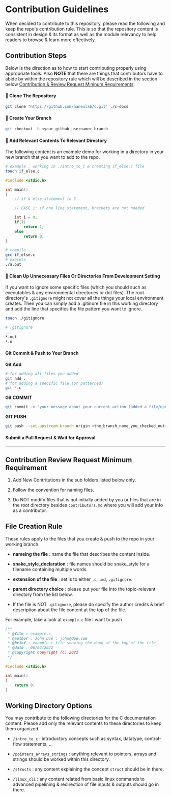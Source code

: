 # Contribution Guidelines

When decided to contribute to this repository, please read the following and keep the repo's contribution rule. This is so that the repository content is consistent in design & its format as well as the module relevancy to help readers to browse & learn more effectively.

## Contribution Steps

Below is the direction as to how to start contributing properly using appropriate tools. Also **NOTE** that there are things that contributors have to abide by within the repository rule which will be described in the section below [Contribution & Review Request Mininum Requirements](#contribution-review-request-minimum-requirement).

#### 🚀 Clone The Repository

```bash
git clone "https://github.com/haneulab/c.git" ./c-docs
```

#### 🚀 Create Your Branch

```bash
git checkout -b <your_github_username>-branch
```

#### 🚀 Add Relevant Contents To Relevant Directory

The following content is an example demo for working in a directory in your new branch that you want to add to the repo.

```bash
# example : working in ./intro_to_c & creating if_else.c file
touch if_else.c
```

```c
#include <stdio.h>

int main()
{
    // if & else statement in C

    // CASE 1: if one line statement, brackets are not needed

    int i = 0;
    if(1)
        return 1;
    else
        return 0;
}
```

```bash
# compile
gcc if_else.c
# execute
./a.out
```

#### 🚀 Clean Up Unnecessary Files Or Directories From Development Setting

If you want to ignore some specific files (which you should such as executables & any environmental directories or dot files). The root directory's `.gitignore` might not cover all the things your local environment creates. Then you can simply add a .gitinore file in this working directory and add the line that specifies the file pattern you want to ignore.

```bash
touch ./gitignore
```

```bash
# .gitignore
...
*.out
*.o
```

#### Git Commit & Push to Your Branch

**Git Add**

```bash
# for adding all files you added
git add .
# for adding a specific file (or patterned)
git *.c
```

**Git COMMIT**

```bash
git commit -m "your message about your current action (added a file/updated a file/...)"
```

**GIT PUSH**

```bash
git push --set-upstream-branch origin <the_branch_name_you_checked_out>
```

#### Submit a Pull Request & Wait for Approval

---

## Contribution Review Request Minimum Requirement

1. Add New Contritutions in the sub folders listed below only.

2. Follow the convention for naming files.

3. Do NOT modify files that is not initially added by you or files that are in the root directory besides `contributors.md` where you will add your info as a contributor.

## File Creation Rule

These rules apply to the files that you create & push to the repo in your working branch.

- **nameing the file** : name the file that describes the content inside.
- **snake_style_declaration** : file names should be snake_style for a filename containing multiple words.
- **extensiion of the file** : set is to either `.c`, `.md`, `.gitignore`.

- **parent directory choice** : please put your file into the topic-relevant directory from the list below.

- If the file is NOT `.gitignore`, please do specify the author credits & brief description about the file content at the top of the file.

For example, take a look at `example.c` file I want to push

```c
/**
 * @file : example.c
 * @author : John Doe : john@doe.com
 * @brief : example c file showing the demo of the top of the file
 * @date : 06/02/2022
 * @copyright Copyright (c) 2022
 */

#include <stdio.h>

int main()
{
    return 0;
}
```

## Working Directory Options

You may contribute to the following directories for the C documentation content. Please add only the relevant contents to these directories to keep them organized.

- `/intro_to_c` : introductory concepts such as syntax, datatype, control-flow statements, ...

- `/pointers_arrays_strings` : anything relevant to pointers, arrays and strings should be worked within this directory.

- `/structs` : any content explaining the concept `struct` should be in there.

- `/linux_cli` : any content related from basic linux commands to advanced pipelining & redirection of file inputs & outputs should go in there.
